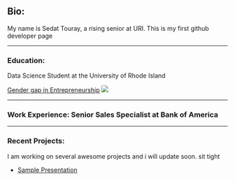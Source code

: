 ## Bio:
My name is Sedat Touray, a rising senior at URI. This is my first github developer page

---
### Education: 
Data Science Student at the University of Rhode Island

[Gender gap in Entrepreneurship](/https://sites.google.com/view/sedattouray/home)
<img src="images/IMG_0525.jpg?raw=true"/>

---
### Work Experience: Senior Sales Specialist at Bank of America


---
### Recent Projects: 
I am working on several awesome projects and i will update soon. sit tight


- [Sample Presentation](http://bloose.github.io/pdf/sample_presentation.pdf)
